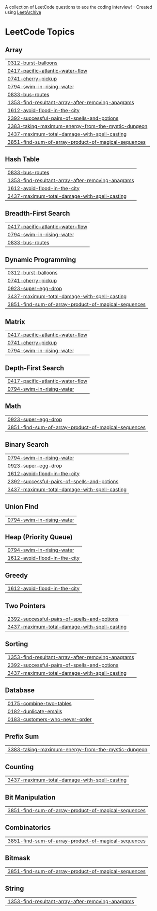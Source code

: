 A collection of LeetCode questions to ace the coding interview! - Created using [LeetArchive](https://github.com/anujlunawat/LeetArchive)


<!---LeetCode Topics Start-->
# LeetCode Topics
## Array
|  |
| ------- |
| [0312-burst-balloons](https://github.com/rohit-b04/dsa-vault/tree/main/LeetCode/0312-burst-balloons) |
| [0417-pacific-atlantic-water-flow](https://github.com/rohit-b04/dsa-vault/tree/main/LeetCode/0417-pacific-atlantic-water-flow) |
| [0741-cherry-pickup](https://github.com/rohit-b04/dsa-vault/tree/main/LeetCode/0741-cherry-pickup) |
| [0794-swim-in-rising-water](https://github.com/rohit-b04/dsa-vault/tree/main/LeetCode/0794-swim-in-rising-water) |
| [0833-bus-routes](https://github.com/rohit-b04/dsa-vault/tree/main/LeetCode/0833-bus-routes) |
| [1353-find-resultant-array-after-removing-anagrams](https://github.com/rohit-b04/dsa-vault/tree/main/LeetCode/1353-find-resultant-array-after-removing-anagrams) |
| [1612-avoid-flood-in-the-city](https://github.com/rohit-b04/dsa-vault/tree/main/LeetCode/1612-avoid-flood-in-the-city) |
| [2392-successful-pairs-of-spells-and-potions](https://github.com/rohit-b04/dsa-vault/tree/main/LeetCode/2392-successful-pairs-of-spells-and-potions) |
| [3383-taking-maximum-energy-from-the-mystic-dungeon](https://github.com/rohit-b04/dsa-vault/tree/main/LeetCode/3383-taking-maximum-energy-from-the-mystic-dungeon) |
| [3437-maximum-total-damage-with-spell-casting](https://github.com/rohit-b04/dsa-vault/tree/main/LeetCode/3437-maximum-total-damage-with-spell-casting) |
| [3851-find-sum-of-array-product-of-magical-sequences](https://github.com/rohit-b04/dsa-vault/tree/main/LeetCode/3851-find-sum-of-array-product-of-magical-sequences) |
## Hash Table
|  |
| ------- |
| [0833-bus-routes](https://github.com/rohit-b04/dsa-vault/tree/main/LeetCode/0833-bus-routes) |
| [1353-find-resultant-array-after-removing-anagrams](https://github.com/rohit-b04/dsa-vault/tree/main/LeetCode/1353-find-resultant-array-after-removing-anagrams) |
| [1612-avoid-flood-in-the-city](https://github.com/rohit-b04/dsa-vault/tree/main/LeetCode/1612-avoid-flood-in-the-city) |
| [3437-maximum-total-damage-with-spell-casting](https://github.com/rohit-b04/dsa-vault/tree/main/LeetCode/3437-maximum-total-damage-with-spell-casting) |
## Breadth-First Search
|  |
| ------- |
| [0417-pacific-atlantic-water-flow](https://github.com/rohit-b04/dsa-vault/tree/main/LeetCode/0417-pacific-atlantic-water-flow) |
| [0794-swim-in-rising-water](https://github.com/rohit-b04/dsa-vault/tree/main/LeetCode/0794-swim-in-rising-water) |
| [0833-bus-routes](https://github.com/rohit-b04/dsa-vault/tree/main/LeetCode/0833-bus-routes) |
## Dynamic Programming
|  |
| ------- |
| [0312-burst-balloons](https://github.com/rohit-b04/dsa-vault/tree/main/LeetCode/0312-burst-balloons) |
| [0741-cherry-pickup](https://github.com/rohit-b04/dsa-vault/tree/main/LeetCode/0741-cherry-pickup) |
| [0923-super-egg-drop](https://github.com/rohit-b04/dsa-vault/tree/main/LeetCode/0923-super-egg-drop) |
| [3437-maximum-total-damage-with-spell-casting](https://github.com/rohit-b04/dsa-vault/tree/main/LeetCode/3437-maximum-total-damage-with-spell-casting) |
| [3851-find-sum-of-array-product-of-magical-sequences](https://github.com/rohit-b04/dsa-vault/tree/main/LeetCode/3851-find-sum-of-array-product-of-magical-sequences) |
## Matrix
|  |
| ------- |
| [0417-pacific-atlantic-water-flow](https://github.com/rohit-b04/dsa-vault/tree/main/LeetCode/0417-pacific-atlantic-water-flow) |
| [0741-cherry-pickup](https://github.com/rohit-b04/dsa-vault/tree/main/LeetCode/0741-cherry-pickup) |
| [0794-swim-in-rising-water](https://github.com/rohit-b04/dsa-vault/tree/main/LeetCode/0794-swim-in-rising-water) |
## Depth-First Search
|  |
| ------- |
| [0417-pacific-atlantic-water-flow](https://github.com/rohit-b04/dsa-vault/tree/main/LeetCode/0417-pacific-atlantic-water-flow) |
| [0794-swim-in-rising-water](https://github.com/rohit-b04/dsa-vault/tree/main/LeetCode/0794-swim-in-rising-water) |
## Math
|  |
| ------- |
| [0923-super-egg-drop](https://github.com/rohit-b04/dsa-vault/tree/main/LeetCode/0923-super-egg-drop) |
| [3851-find-sum-of-array-product-of-magical-sequences](https://github.com/rohit-b04/dsa-vault/tree/main/LeetCode/3851-find-sum-of-array-product-of-magical-sequences) |
## Binary Search
|  |
| ------- |
| [0794-swim-in-rising-water](https://github.com/rohit-b04/dsa-vault/tree/main/LeetCode/0794-swim-in-rising-water) |
| [0923-super-egg-drop](https://github.com/rohit-b04/dsa-vault/tree/main/LeetCode/0923-super-egg-drop) |
| [1612-avoid-flood-in-the-city](https://github.com/rohit-b04/dsa-vault/tree/main/LeetCode/1612-avoid-flood-in-the-city) |
| [2392-successful-pairs-of-spells-and-potions](https://github.com/rohit-b04/dsa-vault/tree/main/LeetCode/2392-successful-pairs-of-spells-and-potions) |
| [3437-maximum-total-damage-with-spell-casting](https://github.com/rohit-b04/dsa-vault/tree/main/LeetCode/3437-maximum-total-damage-with-spell-casting) |
## Union Find
|  |
| ------- |
| [0794-swim-in-rising-water](https://github.com/rohit-b04/dsa-vault/tree/main/LeetCode/0794-swim-in-rising-water) |
## Heap (Priority Queue)
|  |
| ------- |
| [0794-swim-in-rising-water](https://github.com/rohit-b04/dsa-vault/tree/main/LeetCode/0794-swim-in-rising-water) |
| [1612-avoid-flood-in-the-city](https://github.com/rohit-b04/dsa-vault/tree/main/LeetCode/1612-avoid-flood-in-the-city) |
## Greedy
|  |
| ------- |
| [1612-avoid-flood-in-the-city](https://github.com/rohit-b04/dsa-vault/tree/main/LeetCode/1612-avoid-flood-in-the-city) |
## Two Pointers
|  |
| ------- |
| [2392-successful-pairs-of-spells-and-potions](https://github.com/rohit-b04/dsa-vault/tree/main/LeetCode/2392-successful-pairs-of-spells-and-potions) |
| [3437-maximum-total-damage-with-spell-casting](https://github.com/rohit-b04/dsa-vault/tree/main/LeetCode/3437-maximum-total-damage-with-spell-casting) |
## Sorting
|  |
| ------- |
| [1353-find-resultant-array-after-removing-anagrams](https://github.com/rohit-b04/dsa-vault/tree/main/LeetCode/1353-find-resultant-array-after-removing-anagrams) |
| [2392-successful-pairs-of-spells-and-potions](https://github.com/rohit-b04/dsa-vault/tree/main/LeetCode/2392-successful-pairs-of-spells-and-potions) |
| [3437-maximum-total-damage-with-spell-casting](https://github.com/rohit-b04/dsa-vault/tree/main/LeetCode/3437-maximum-total-damage-with-spell-casting) |
## Database
|  |
| ------- |
| [0175-combine-two-tables](https://github.com/rohit-b04/dsa-vault/tree/main/LeetCode/0175-combine-two-tables) |
| [0182-duplicate-emails](https://github.com/rohit-b04/dsa-vault/tree/main/LeetCode/0182-duplicate-emails) |
| [0183-customers-who-never-order](https://github.com/rohit-b04/dsa-vault/tree/main/LeetCode/0183-customers-who-never-order) |
## Prefix Sum
|  |
| ------- |
| [3383-taking-maximum-energy-from-the-mystic-dungeon](https://github.com/rohit-b04/dsa-vault/tree/main/LeetCode/3383-taking-maximum-energy-from-the-mystic-dungeon) |
## Counting
|  |
| ------- |
| [3437-maximum-total-damage-with-spell-casting](https://github.com/rohit-b04/dsa-vault/tree/main/LeetCode/3437-maximum-total-damage-with-spell-casting) |
## Bit Manipulation
|  |
| ------- |
| [3851-find-sum-of-array-product-of-magical-sequences](https://github.com/rohit-b04/dsa-vault/tree/main/LeetCode/3851-find-sum-of-array-product-of-magical-sequences) |
## Combinatorics
|  |
| ------- |
| [3851-find-sum-of-array-product-of-magical-sequences](https://github.com/rohit-b04/dsa-vault/tree/main/LeetCode/3851-find-sum-of-array-product-of-magical-sequences) |
## Bitmask
|  |
| ------- |
| [3851-find-sum-of-array-product-of-magical-sequences](https://github.com/rohit-b04/dsa-vault/tree/main/LeetCode/3851-find-sum-of-array-product-of-magical-sequences) |
## String
|  |
| ------- |
| [1353-find-resultant-array-after-removing-anagrams](https://github.com/rohit-b04/dsa-vault/tree/main/LeetCode/1353-find-resultant-array-after-removing-anagrams) |
<!---LeetCode Topics End-->